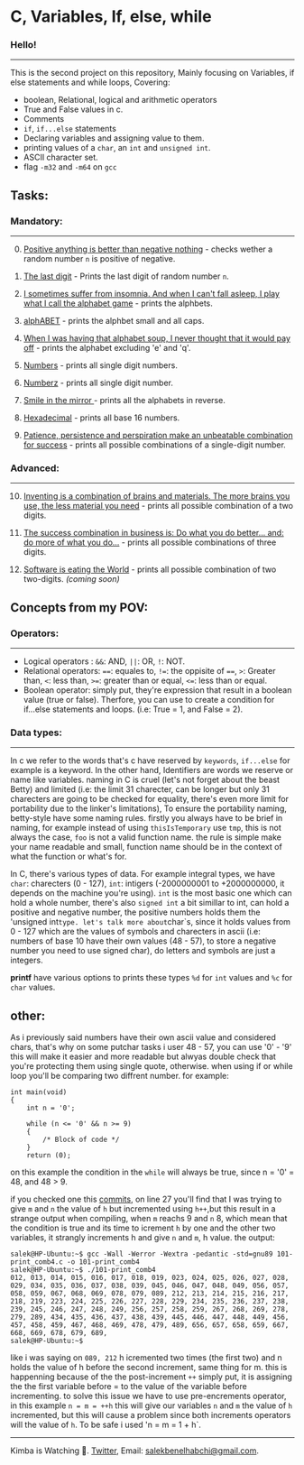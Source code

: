 # C, Variables, If, else, while

### Hello!
---
This is the second project on this repository, Mainly focusing on Variables, if else statements and while loops, Covering:
 * boolean, Relational, logical and arithmetic operators
 * True and False values in c.
 * Comments
 * `if`, `if...else` statements
 * Declaring variables and assigning value to them.
 * printing values of a `char`, an `int` and `unsigned int`.
 * ASCII character set.
 * flag `-m32` and `-m64` on `gcc`

## Tasks:

### Mandatory:
---
0. [Positive anything is better than negative nothing](https://github.com/sbe4658/alx-low_level_programming/blob/main/0x01-variables_if_else_while/0-positive_or_negative.c "0") - checks wether a random number `n` is positive of negative.

1. [The last digit](https://github.com/sbe4658/alx-low_level_programming/blob/main/0x01-variables_if_else_while/1-last_digit.c "1") - Prints the last digit of random number `n`.

2. [I sometimes suffer from insomnia. And when I can't fall asleep, I play what I call the alphabet game](https://github.com/sbe4658/alx-low_level_programming/blob/main/0x01-variables_if_else_while/2-print_alphabet.c "2") - prints the alphbets.

3. [alphABET](https://github.com/sbe4658/alx-low_level_programming/blob/main/0x01-variables_if_else_while/3-print_alphabets.c "3") - prints the alphbet small and all caps.

4. [When I was having that alphabet soup, I never thought that it would pay off](https://github.com/sbe4658/alx-low_level_programming/blob/main/0x01-variables_if_else_while/4-print_alphabt.c "4") - prints the alphabet excluding 'e' and 'q'.

5. [Numbers](https://github.com/sbe4658/alx-low_level_programming/blob/main/0x01-variables_if_else_while/5-print_numbers.c "5") - prints all single digit numbers.

6. [Numberz](https://github.com/sbe4658/alx-low_level_programming/blob/main/0x01-variables_if_else_while/6-print_numberz.c "6") - prints all single digit number.

7. [Smile in the mirror ](https://github.com/sbe4658/alx-low_level_programming/blob/main/0x01-variables_if_else_while/7-print_tebahpla.c "7") - prints all the alphabets in reverse.

8. [Hexadecimal](https://github.com/sbe4658/alx-low_level_programming/blob/main/0x01-variables_if_else_while/8-print_base16.c "8") - prints all base 16 numbers.

9. [Patience, persistence and perspiration make an unbeatable combination for success](https://github.com/sbe4658/alx-low_level_programming/blob/main/0x01-variables_if_else_while/9-print_comb.c "9") - prints all possible combinations of a single-digit number.

### Advanced:
---
10. [Inventing is a combination of brains and materials. The more brains you use, the less material you need](https://github.com/sbe4658/alx-low_level_programming/blob/main/0x01-variables_if_else_while/100-print_comb3.c "100") - prints all possible combination of a two digits.

11. [The success combination in business is: Do what you do better... and: do more of what you do...](https://github.com/sbe4658/alx-low_level_programming/blob/main/0x01-variables_if_else_while/101-print_comb4.c "101") - prints all possible combinations of  three digits.

12. [Software is eating the World](https://github.com/sbe4658/alx-low_level_programming/blob/main/0x01-variables_if_else_while/102-print_comb5.c "102") - prints all possible combination of two two-digits. *(coming soon)*

## Concepts from my POV:

### Operators:
---
 * Logical operators : `&&`: AND, `||`: OR, `!`: NOT.
 * Relational operators: `==`: equales to, `!=`: the oppisite of `==`, `>`: Greater than, `<`: less than, `>=`: greater than or equal, `<=`: less than or equal.
 * Boolean operator: simply put, they're expression that result in a boolean value (true or false). Therfore, you can use to create a condition for if...else statements and loops. (i.e: True = 1, and False = 2).

### Data types:
---
In c we refer to the words that's c have reserved by `keywords`, `if...else` for example is a keyword. In the other hand, Identifiers are words we reserve or name like variables. naming in C is cruel (let's not forget about the beast Betty) and limited (i.e: the limit 31 charecter, can be longer but only 31 charecters are going to be checked for equality, there's even more limit for portability due to the linker's limitations), To ensure the portability naming, betty-style have some naming rules. firstly you always have to be brief in naming, for example instead of using `thisIsTemporary` use `tmp`, this is not always the case, `foo` is not a valid function name. the rule is simple make your name readable and small, function name should be in the context of what the function or what's for.

In C, there's various types of data. For example integral types, we have `char`: charecters (0 - 127), `int`: intigers (-2000000001 to +2000000000, it depends on the machine you're using). `int` is the most basic one which can hold a whole number, there's also `signed int` a bit simillar to int, can hold a positive and negative number, the positive numbers holds them the 'unsigned int` type.
let's talk more about `char`s, since it holds values from 0 - 127 which are the values of symbols and charecters in ascii (i.e: numbers of base 10 have their own values (48 - 57), to store a negative number you need to use signed char), do letters and symbols are just a integers.

**printf** have various options to prints these types `%d` for `int` values and `%c` for `char` values.

## other:
As i previously said numbers have their own ascii value and considered chars, that's why on some putchar tasks i user 48 - 57, you can use '0' - '9' this will make it easier and more readable but alwyas double check that you're protecting them using single quote, otherwise. when using if or while loop you'll be comparing two diffrent number.
for example:
~~~
int main(void)
{
	int n = '0';

	while (n <= '0' && n >= 9)
	{
		/* Block of code */
	}
	return (0);
~~~

on this example the condition in the `while` will always be true, since n = '0' = 48, and 48 > 9.

if you checked one this [commits](https://github.com/sbe4658/alx-low_level_programming/commit/6522756e925bc343d3eff64d9afed641db586db6 "6522756e925bc343d3eff64d9afed641db586db6"), on line 27 you'll find that I was trying to give `m` and `n` the value of `h` but incremented using `h++`,but this result in a strange output when compiling, when `m` reachs 9 and `n` 8, which mean that the condition is true and its time to icrement `h` by one and the other two variables, it strangly increments h and give `n` and `m`, h value.
the output:

~~~
salek@HP-Ubuntu:~$ gcc -Wall -Werror -Wextra -pedantic -std=gnu89 101-print_comb4.c -o 101-print_comb4
salek@HP-Ubuntu:~$ ./101-print_comb4
012, 013, 014, 015, 016, 017, 018, 019, 023, 024, 025, 026, 027, 028, 029, 034, 035, 036, 037, 038, 039, 045, 046, 047, 048, 049, 056, 057,
058, 059, 067, 068, 069, 078, 079, 089, 212, 213, 214, 215, 216, 217, 218, 219, 223, 224, 225, 226, 227, 228, 229, 234, 235, 236, 237, 238,
239, 245, 246, 247, 248, 249, 256, 257, 258, 259, 267, 268, 269, 278, 279, 289, 434, 435, 436, 437, 438, 439, 445, 446, 447, 448, 449, 456,
457, 458, 459, 467, 468, 469, 478, 479, 489, 656, 657, 658, 659, 667, 668, 669, 678, 679, 689,
salek@HP-Ubuntu:~$
~~~
like i was saying on `089, 212` h icremented two times (the first two) and n holds the value of h before the second increment, same thing for m. this is happenning because of the the post-increment `++` simply put, it is assigning the the first variable before = to the value of the variable before incrementing. to solve this issue we have to use pre-encrements operator, in this example `n = m = ++h` this will give our variables `n` and `m` the value of `h` incremented, but this will cause a problem since both increments operators will the value of `h`. To be safe i used 'n = m = 1 + h`.
___
Kimba is Watching :lion:. [Twitter](https://twitter.com/MrBread46 "twitter"), Email: salekbenelhabchi@gmail.com.

